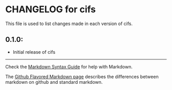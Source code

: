 # CHANGELOG for cifs

This file is used to list changes made in each version of cifs.

## 0.1.0:

* Initial release of cifs

- - -
Check the [Markdown Syntax Guide](http://daringfireball.net/projects/markdown/syntax) for help with Markdown.

The [Github Flavored Markdown page](http://github.github.com/github-flavored-markdown/) describes the differences between markdown on github and standard markdown.
